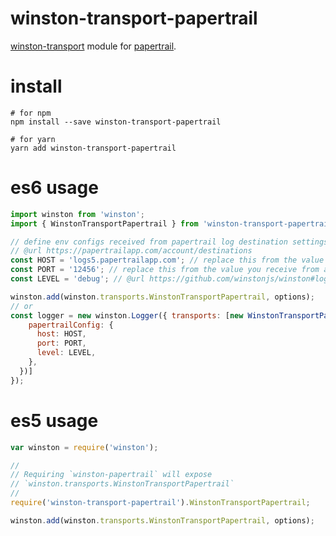# winston-transport-papertrail

[winston-transport](https://github.com/winstonjs/winston-transport) module for [papertrail](https://papertrailapp.com/).

# install

```shell
# for npm
npm install --save winston-transport-papertrail

# for yarn
yarn add winston-transport-papertrail
```
# es6 usage

```javascript
import winston from 'winston';
import { WinstonTransportPapertrail } from 'winston-transport-papertrail';

// define env configs received from papertrail log destination settings
// @url https://papertrailapp.com/account/destinations
const HOST = 'logs5.papertrailapp.com'; // replace this from the value you receive from above.
const PORT = '12456'; // replace this from the value you receive from above.
const LEVEL = 'debug'; // @url https://github.com/winstonjs/winston#logging-levels

winston.add(winston.transports.WinstonTransportPapertrail, options);
// or
const logger = new winston.Logger({ transports: [new WinstonTransportPapertrail({
    papertrailConfig: {
      host: HOST,
      port: PORT,
      level: LEVEL,
    },
  })]
});
```

# es5 usage

```javascript
var winston = require('winston');

//
// Requiring `winston-papertrail` will expose
// `winston.transports.WinstonTransportPapertrail`
//
require('winston-transport-papertrail').WinstonTransportPapertrail;

winston.add(winston.transports.WinstonTransportPapertrail, options);
```